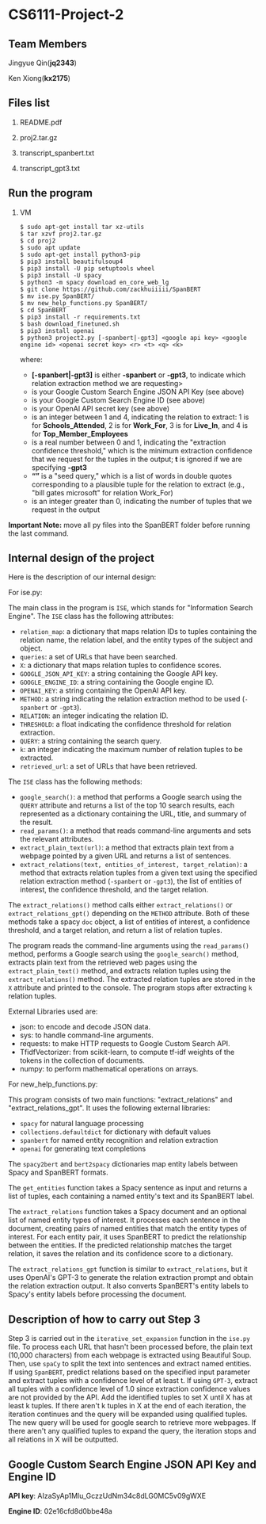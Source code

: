 # CS6111-Project-2

## Team Members

Jingyue Qin(**jq2343**)

Ken Xiong(**kx2175**)

## Files list

1. README.pdf

2. proj2.tar.gz

3. transcript_spanbert.txt

4. transcript_gpt3.txt

## Run the program

1. VM

   ```
   $ sudo apt-get install tar xz-utils
   $ tar xzvf proj2.tar.gz
   $ cd proj2
   $ sudo apt update
   $ sudo apt-get install python3-pip
   $ pip3 install beautifulsoup4
   $ pip3 install -U pip setuptools wheel
   $ pip3 install -U spacy
   $ python3 -m spacy download en_core_web_lg
   $ git clone https://github.com/zackhuiiiii/SpanBERT
   $ mv ise.py SpanBERT/
   $ mv new_help_functions.py SpanBERT/
   $ cd SpanBERT
   $ pip3 install -r requirements.txt
   $ bash download_finetuned.sh
   $ pip3 install openai
   $ python3 project2.py [-spanbert|-gpt3] <google api key> <google engine id> <openai secret key> <r> <t> <q> <k>
   ```

   where:

   - **[-spanbert|-gpt3]** is either **-spanbert** or **-gpt3**, to indicate which relation extraction method we are requesting>
   - **<google api key>** is your Google Custom Search Engine JSON API Key (see above)
   - **<google engine id>** is your Google Custom Search Engine ID (see above)
   - **<openai secret key>** is your OpenAI API secret key (see above)
   - **<r>** is an integer between 1 and 4, indicating the relation to extract: 1 is for **Schools_Attended**, 2 is for **Work_For**, 3 is for **Live_In**, and 4 is for **Top_Member_Employees**
   - **<t>** is a real number between 0 and 1, indicating the "extraction confidence threshold," which is the minimum extraction confidence that we request for the tuples in the output; **t** is ignored if we are specifying **-gpt3**
   - **<q>** is a "seed query," which is a list of words in double quotes corresponding to a plausible tuple for the relation to extract (e.g., "bill gates microsoft" for relation Work_For)
   - **<k>** is an integer greater than 0, indicating the number of tuples that we request in the output

**Important Note:** move all py files into the SpanBERT folder before running the last command.

## Internal design of the project

Here is the description of our internal design:

For ise.py:

The main class in the program is `ISE`, which stands for "Information Search Engine". The `ISE` class has the following attributes:

- `relation_map`: a dictionary that maps relation IDs to tuples containing the relation name, the relation label, and the entity types of the subject and object.
- `queries`: a set of URLs that have been searched.
- `X`: a dictionary that maps relation tuples to confidence scores.
- `GOOGLE_JSON_API_KEY`: a string containing the Google API key.
- `GOOGLE_ENGINE_ID`: a string containing the Google engine ID.
- `OPENAI_KEY`: a string containing the OpenAI API key.
- `METHOD`: a string indicating the relation extraction method to be used (`-spanbert` or `-gpt3`).
- `RELATION`: an integer indicating the relation ID.
- `THRESHOLD`: a float indicating the confidence threshold for relation extraction.
- `QUERY`: a string containing the search query.
- `k`: an integer indicating the maximum number of relation tuples to be extracted.
- `retrieved_url`: a set of URLs that have been retrieved.

The `ISE` class has the following methods:

- `google_search()`: a method that performs a Google search using the `QUERY` attribute and returns a list of the top 10 search results, each represented as a dictionary containing the URL, title, and summary of the result.
- `read_params()`: a method that reads command-line arguments and sets the relevant attributes.
- `extract_plain_text(url)`: a method that extracts plain text from a webpage pointed by a given URL and returns a list of sentences.
- `extract_relations(text, entities_of_interest, target_relation)`: a method that extracts relation tuples from a given text using the specified relation extraction method (`-spanbert` or `-gpt3`), the list of entities of interest, the confidence threshold, and the target relation.

The `extract_relations()` method calls either `extract_relations()` or `extract_relations_gpt()` depending on the `METHOD` attribute. Both of these methods take a spacy `doc` object, a list of entities of interest, a confidence threshold, and a target relation, and return a list of relation tuples.

The program reads the command-line arguments using the `read_params()` method, performs a Google search using the `google_search()` method, extracts plain text from the retrieved web pages using the `extract_plain_text()` method, and extracts relation tuples using the `extract_relations()` method. The extracted relation tuples are stored in the `X` attribute and printed to the console. The program stops after extracting `k` relation tuples.

External Libraries used are:

- json: to encode and decode JSON data.
- sys: to handle command-line arguments.
- requests: to make HTTP requests to Google Custom Search API.
- TfidfVectorizer: from scikit-learn, to compute tf-idf weights of the tokens in the collection of documents.
- numpy: to perform mathematical operations on arrays.



For new_help_functions.py:

This program consists of two main functions: "extract_relations" and "extract_relations_gpt". It uses the following external libraries:

- `spacy` for natural language processing
- `collections.defaultdict` for dictionary with default values
- `spanbert` for named entity recognition and relation extraction
- `openai` for generating text completions

The `spacy2bert` and `bert2spacy` dictionaries map entity labels between Spacy and SpanBERT formats.

The `get_entities` function takes a Spacy sentence as input and returns a list of tuples, each containing a named entity's text and its SpanBERT label.

The `extract_relations` function takes a Spacy document and an optional list of named entity types of interest. It processes each sentence in the document, creating pairs of named entities that match the entity types of interest. For each entity pair, it uses SpanBERT to predict the relationship between the entities. If the predicted relationship matches the target relation, it saves the relation and its confidence score to a dictionary.

The `extract_relations_gpt` function is similar to `extract_relations`, but it uses OpenAI's GPT-3 to generate the relation extraction prompt and obtain the relation extraction output. It also converts SpanBERT's entity labels to Spacy's entity labels before processing the document.

## Description of how to carry out Step 3

Step 3 is carried out in the `iterative_set_expansion` function in the `ise.py` file. 
To process each URL that hasn't been processed before, 
the plain text (10,000 characters) from each webpage is extracted using Beautiful Soup.
Then, use `spaCy` to split the text into sentences and extract named entities. 
If using `SpanBERT`, predict relations based on the specified input parameter and extract tuples with a confidence level of at least t. 
If using `GPT-3`, extract all tuples with a confidence level of 1.0 since extraction confidence values are not provided by the API. 
Add the identified tuples to set X until X has at least k tuples. 
If there aren't k tuples in X at the end of each iteration, the iteration continues and the query will be expanded using qualified tuples. 
The new query will be used for google search to retrieve more webpages.
If there aren't any qualified tuples to expand the query, the iteration stops and all relations in X will be outputted.

## Google Custom Search Engine JSON API Key and Engine ID

**API key**: AIzaSyAp1Mlu_GczzUdNm34c8dLG0MC5v09gWXE

**Engine ID**: 02e16cfd8d0bbe48a


